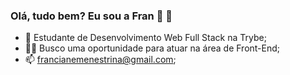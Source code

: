### Olá, tudo bem? Eu sou a Fran 🤗 🌸

- 🌱 Estudante de Desenvolvimento Web Full Stack na Trybe;
- 👩‍💻 Busco uma oportunidade para atuar na área de Front-End;
- 📫 francianemenestrina@gmail.com;

